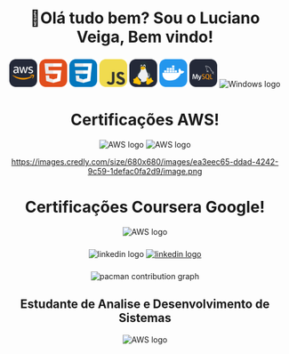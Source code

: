 <h1 align="center">👋Olá tudo bem? Sou o Luciano Veiga, Bem vindo!</h1>

###

<div align="center">
  <img src="https://github.com/tandpfun/skill-icons/blob/main/icons/AWS-Dark.svg" height="50" alt="AWS logo"  />
  <img src="https://github.com/tandpfun/skill-icons/blob/main/icons/HTML.svg" height="50" alt="HTML logo"  />
  <img src="https://github.com/tandpfun/skill-icons/blob/main/icons/CSS.svg" height="50" alt="CSS logo"  />
  <img src="https://github.com/tandpfun/skill-icons/blob/main/icons/JavaScript.svg" height="50" alt="JS logo"  />
  <img src="https://github.com/tandpfun/skill-icons/blob/main/icons/Linux-Dark.svg" height="50" alt="Linux logo"  />
  <img src="https://github.com/tandpfun/skill-icons/blob/main/icons/Docker.svg" height="50" alt="Docker logo"  />
  <img src="https://github.com/tandpfun/skill-icons/blob/main/icons/MySQL-Dark.svg" height="50" alt="SQL logo"  />
  <img src="https://github.com/tandpfun/skill-icons/blob/main/icons/Windows-Dark.svg" height="50" alt="Windows logo"  />

  ###
<h1 align="center"> Certificações AWS!</h1>

<div align="center">
  <img src="https://images.credly.com/size/340x340/images/00634f82-b07f-4bbd-a6bb-53de397fc3a6/image.png" height="100" alt="AWS logo"  />
    <img src="https://images.credly.com/size/340x340/images/0e284c3f-5164-4b21-8660-0d84737941bc/image.png" height="100" alt="AWS logo"  />

https://images.credly.com/size/680x680/images/ea3eec65-ddad-4242-9c59-1defac0fa2d9/image.png


###
    
<h1 align="center"> Certificações Coursera Google!</h1>

<div align="center">
  <img src="https://images.credly.com/size/680x680/images/ea3eec65-ddad-4242-9c59-1defac0fa2d9/image.png" height="100" alt="AWS logo"  />
   

###
  <img src="https://github.com/luciano-veiga/developer_100days/blob/main/1749601516959.jfif" height="650" alt="linkedin logo"  />
  <a href="https://www.linkedin.com/in/lucianoveiga-ti/" target="_blank">
  <img src="https://img.shields.io/static/v1?message=LinkedIn&logo=linkedin&label=&color=0077B5&logoColor=white&labelColor=&style=for-the-badge" height="25" alt="linkedin logo" />
</a>


###


###

<picture>
  <source media="(prefers-color-scheme: dark)" srcset="https://profile-readme-generator.com/assets/pacman.svg">
  <source media="(prefers-color-scheme: light)" srcset="https://raw.githubusercontent.com/maurodesouza/maurodesouza/output/pacman-contribution-graph.svg">
  <img alt="pacman contribution graph" src="https://raw.githubusercontent.com/maurodesouza/maurodesouza/output/pacman-contribution-graph.svg">
</picture>

###
<h2 align="center"> Estudante de Analise e Desenvolvimento de Sistemas</h2>

  <img src="https://blogger.googleusercontent.com/img/b/R29vZ2xl/AVvXsEi-ByhctfLBdCVJyO5eIv2z1ArD1mnjT53iWibpRNpbs2Ycw3fY2Y57yw3PsGejTh1zkBduAxl4_245AQSG-gycutZZCWoiKjusTGxEhIXI7v0Y1RmH9_DbyJonspgslR00JnAOtCwZgUc/s1600/anc3a1lise-e-desenvolvimento-de-sistemas.jpg" height="400" alt="AWS logo"  />
